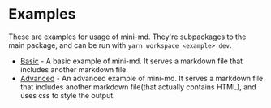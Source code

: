 # Examples

These are examples for usage of mini-md.
They're subpackages to the main package, and can be run with `yarn workspace <example> dev`.

- [Basic](basic) - A basic example of mini-md. It serves a markdown file that includes another markdown file.
- [Advanced](advanced) - An advanced example of mini-md. It serves a markdown file that includes another markdown file(that actually contains HTML), and uses css to style the output.
